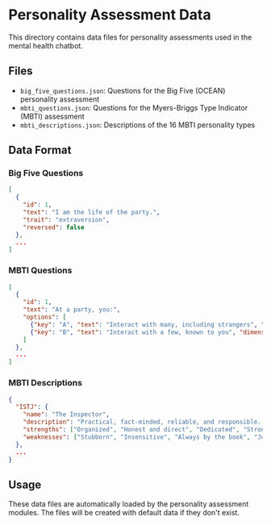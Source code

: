 # Personality Assessment Data

This directory contains data files for personality assessments used in the mental health chatbot.

## Files

- `big_five_questions.json`: Questions for the Big Five (OCEAN) personality assessment
- `mbti_questions.json`: Questions for the Myers-Briggs Type Indicator (MBTI) assessment
- `mbti_descriptions.json`: Descriptions of the 16 MBTI personality types

## Data Format

### Big Five Questions

```json
[
  {
    "id": 1,
    "text": "I am the life of the party.",
    "trait": "extraversion",
    "reversed": false
  },
  ...
]
```

### MBTI Questions

```json
[
  {
    "id": 1,
    "text": "At a party, you:",
    "options": [
      {"key": "A", "text": "Interact with many, including strangers", "dimension": "E"},
      {"key": "B", "text": "Interact with a few, known to you", "dimension": "I"}
    ]
  },
  ...
]
```

### MBTI Descriptions

```json
{
  "ISTJ": {
    "name": "The Inspector",
    "description": "Practical, fact-minded, reliable, and responsible...",
    "strengths": ["Organized", "Honest and direct", "Dedicated", "Strong-willed", "Responsible"],
    "weaknesses": ["Stubborn", "Insensitive", "Always by the book", "Judgmental", "Often unreasonably blame themselves"]
  },
  ...
}
```

## Usage

These data files are automatically loaded by the personality assessment modules. The files will be created with default data if they don't exist.
